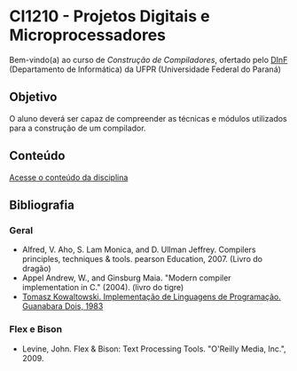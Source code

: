 # CI1210 - Projetos Digitais e Microprocessadores

Bem-vindo(a) ao curso de *Construção de Compiladores*, ofertado pelo [DInF](https://web.inf.ufpr.br/dinf/) (Departamento de Informática) da UFPR (Universidade Federal do Paraná)

## Objetivo

O aluno deverá ser capaz de compreender as técnicas e módulos utilizados para a construção de um
compilador.

## Conteúdo

[Acesse o conteúdo da disciplina](./conteudo.md)

## Bibliografia

### Geral
- Alfred, V. Aho, S. Lam Monica, and D. Ullman Jeffrey. Compilers principles, techniques & tools. pearson Education, 2007. (Livro do dragão)
- Appel Andrew, W., and Ginsburg Maia. "Modern compiler implementation in C." (2004). (livro do tigre)
- [Tomasz Kowaltowski. Implementação de Linguagens de Programação. Guanabara Dois, 1983](http://www.ic.unicamp.br/~tomasz/ilp/)


### Flex e Bison
- Levine, John. Flex & Bison: Text Processing Tools. "O'Reilly Media, Inc.", 2009.


